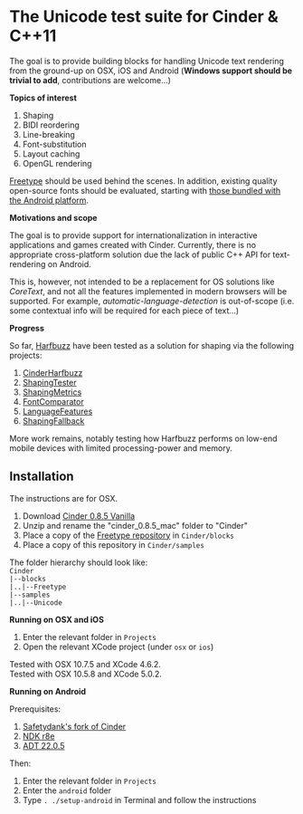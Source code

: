 The Unicode test suite for Cinder & C++11
=========================================

The goal is to provide building blocks for handling Unicode text rendering from the ground-up on OSX, iOS and Android (**Windows support should be trivial to add**, contributions are welcome...)  

**Topics of interest**

1. Shaping
2. BIDI reordering
3. Line-breaking
4. Font-substitution
5. Layout caching
6. OpenGL rendering

[Freetype](http://www.freetype.org) should be used behind the scenes. In addition, existing quality open-source fonts should be evaluated, starting with [those bundled with the Android platform](fonts).

**Motivations and scope**

The goal is to provide support for internationalization in interactive applications and games created with Cinder. Currently, there is no appropriate cross-platform solution due the lack of public C++ API for text-rendering on Android. 

This is, however, not intended to be a replacement for OS solutions like *CoreText*, and not all the features implemented in modern browsers will be supported. For example, *automatic-language-detection* is out-of-scope (i.e. some contextual info will be required for each piece of text...)

**Progress**

So far, [Harfbuzz](https://github.com/behdad/harfbuzz) have been tested as a solution for shaping via the following projects:

1. [CinderHarfbuzz](Projects/CinderHarfbuzz)
2. [ShapingTester](Projects/ShapingTester)
3. [ShapingMetrics](Projects/ShapingMetrics)
4. [FontComparator](Projects/FontComparator)
5. [LanguageFeatures](Projects/LanguageFeatures)
6. [ShapingFallback](Projects/ShapingFallback)

More work remains, notably testing how Harfbuzz performs on low-end mobile devices with limited processing-power and memory.

Installation
------------

The instructions are for OSX.  

1. Download [Cinder 0.8.5 Vanilla](http://libcinder.org/releases/cinder_0.8.5_mac.zip)
2. Unzip and rename the "cinder_0.8.5_mac" folder to "Cinder"
3. Place a copy of the [Freetype repository](https://github.com/arielm/Freetype) in `Cinder/blocks`
4. Place a copy of this repository in `Cinder/samples`

The folder hierarchy should look like:  
`Cinder`  
`|--blocks`  
`|..|--Freetype`  
`|--samples`  
`|..|--Unicode`  

**Running on OSX and iOS**

1. Enter the relevant folder in `Projects`
2. Open the relevant XCode project (under `osx` or `ios`)

Tested with OSX 10.7.5 and XCode 4.6.2.  
Tested with OSX 10.5.8 and XCode 5.0.2.  

**Running on Android**

Prerequisites:

1. [Safetydank's fork of Cinder](https://github.com/safetydank/Cinder)
2. [NDK r8e](http://dl.google.com/android/ndk/android-ndk-r8e-darwin-x86_64.tar.bz2)
3. [ADT 22.0.5](http://dl.google.com/android/adt/adt-bundle-mac-x86_64-20130729.zip)

Then:

1. Enter the relevant folder in `Projects`
2. Enter the `android` folder
3. Type `. ./setup-android` in Terminal and follow the instructions
